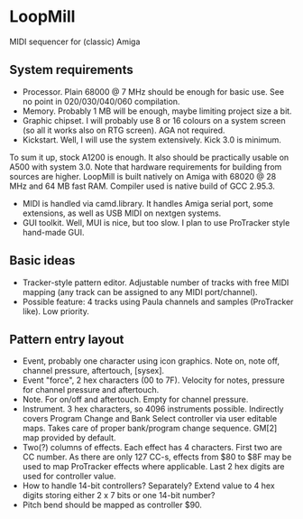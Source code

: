 # LoopMill
MIDI sequencer for (classic) Amiga
## System requirements
* Processor. Plain 68000 @ 7 MHz should be enough for basic use. See no point in 020/030/040/060 compilation.
* Memory. Probably 1 MB will be enough, maybe limiting project size a bit.
* Graphic chipset. I will probably use 8 or 16 colours on a system screen (so all it works also on RTG screen). AGA not required.
* Kickstart. Well, I will use the system extensively. Kick 3.0 is minimum.

To sum it up, stock A1200 is enough. It also should be practically usable on A500 with system 3.0. Note that hardware requirements for building from sources are higher. LoopMill is built natively on Amiga with 68020 @ 28 MHz and 64 MB fast RAM. Compiler used is native build of GCC 2.95.3.
* MIDI is handled via camd.library. It handles Amiga serial port, some extensions, as well as USB MIDI on nextgen systems.
* GUI toolkit. Well, MUI is nice, but too slow. I plan to use ProTracker style hand-made GUI.

## Basic ideas
* Tracker-style pattern editor. Adjustable number of tracks with free MIDI mapping (any track can be assigned to any MIDI port/channel).
* Possible feature: 4 tracks using Paula channels and samples (ProTracker like). Low priority.

## Pattern entry layout
* Event, probably one character using icon graphics. Note on, note off, channel pressure, aftertouch, [sysex].
* Event "force", 2 hex characters (00 to 7F). Velocity for notes, pressure for channel pressure and aftertouch.
* Note. For on/off and aftertouch. Empty for channel pressure.
* Instrument. 3 hex characters, so 4096 instruments possible. Indirectly covers Program Change and Bank Select controller via user editable maps. Takes care of proper bank/program change sequence. GM[2] map provided by default.
* Two(?) columns of effects. Each effect has 4 characters. First two are CC number. As there are only 127 CC-s, effects from $80 to $8F may be used to map ProTracker effects where applicable. Last 2 hex digits are used for controller value.
* How to handle 14-bit controllers? Separately? Extend value to 4 hex digits storing either 2 x 7 bits or one 14-bit number?
* Pitch bend should be mapped as controller $90.
